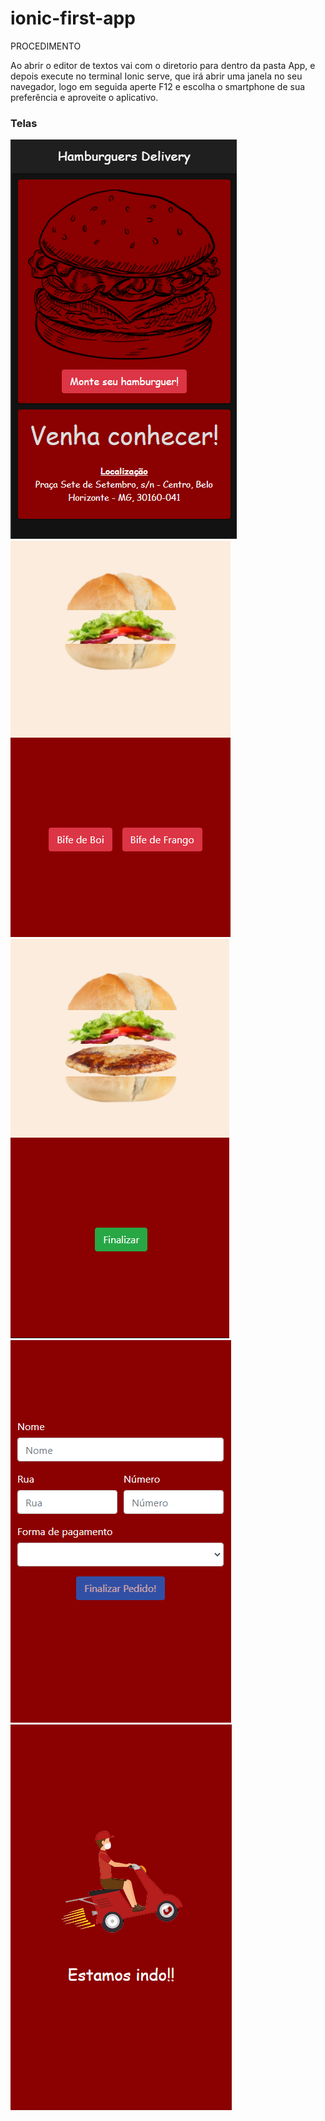 # ionic-first-app

PROCEDIMENTO

Ao abrir o editor de textos vai com o diretorio para dentro da pasta App, e depois execute no terminal Ionic serve, que irá abrir
uma janela no seu navegador, logo em seguida aperte F12 e escolha o smartphone de sua preferência e aproveite o aplicativo.

### Telas

 <img src="https://github.com/RodrigoMalaquias/ionic-first-app/blob/main/telas/Tela-1.PNG">
 <img src="https://github.com/RodrigoMalaquias/ionic-first-app/blob/main/telas/Tela-2.PNG">
 <img src="https://github.com/RodrigoMalaquias/ionic-first-app/blob/main/telas/Tela-3.PNG">
 <img src="https://github.com/RodrigoMalaquias/ionic-first-app/blob/main/telas/Tela-4.PNG">
 <img src="https://github.com/RodrigoMalaquias/ionic-first-app/blob/main/telas/Tela-5.PNG">




